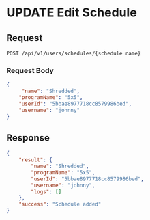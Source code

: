 # UPDATE Edit Schedule

## Request

    POST /api/v1/users/schedules/{schedule name}

### Request Body
```json
{
	 "name": "Shredded",
    "programName": "5x5",
    "userId": "5bbae8977718cc8579986bed",
    "username": "johnny"
}
```

## Response
```json
{
    "result": {
        "name": "Shredded",
        "programName": "5x5",
        "userId": "5bbae8977718cc8579986bed",
        "username": "johnny",
        "logs": []
    },
    "success": "Schedule added"
}
```
